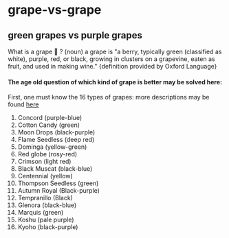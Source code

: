 # grape-vs-grape
## green grapes vs purple grapes
What is a grape 🍇 ? (noun) a grape is "a berry, typically green (classified as white), purple, red, or black, growing in clusters on a grapevine, eaten as fruit, and used in making wine." {definition provided by Oxford Language}
#### The age old question of which kind of grape is better may be solved **here**:
First, one must know the 16 types of grapes: more descriptions may be found [here](https://www.healthline.com/nutrition/types-of-grapes)
1. Concord (purple-blue)
2. Cotton Candy (green)
3. Moon Drops (black-purple)
4. Flame Seedless (deep red)
5. Dominga (yellow-green)
6. Red globe (rosy-red)
7. Crimson (light red)
8. Black Muscat (black-blue)
9. Centennial (yellow)
10. Thompson Seedless (green)
11. Autumn Royal (Black-purple)
12. Tempranillo (Black)
13. Glenora (black-blue)
14. Marquis (green)
15. Koshu (pale purple)
16. Kyoho (black-purple)
